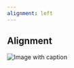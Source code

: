 ```yaml
---
alignment: left
---
```


<!-- confluence-page-id: 00000000000 -->

## Alignment

![Image with caption](figure/raster.png)
